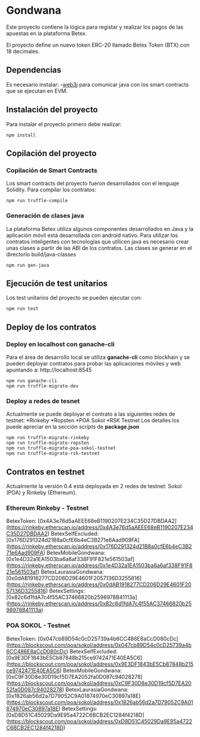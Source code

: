 # Gondwana
Este proyecto contiene la lógica para registar y realizar los pagos de las apuestas en la plataforma Betex. 

El proyecto define un nuevo token ERC-20 llamado Betex Token (BTX) con 18 decimales.

## Dependencias
Es necesario instalar: 
-[web3j](https://web3j.io/) para comunicar java con los smart contracts que se ejecutan en EVM.


## Instalación del proyecto
Para instalar el proyecto primero debe realizar: 
```
npm install
```

## Copilación del proyecto
### Copilación de Smart Contracts
Los smart contracts del proyecto fueron desarrollados con el lenguaje Solidity.
Para compilar los contratos: 
```
npm run truffle-compile
```

### Generación de clases java
La plataforma Betex utiliza algunos componentes desarrollados en Java y la aplicación móvil 
está desarrollada con android nativo. Para utilizar los contratos inteligentes con tecnologías que utilicen java es necesario crear unas clases a partir de las ABI de los contratos.
Las clases se generar en el directorio build/java-classes

```
npm run gen-java
```
## Ejecución de test unitarios
Los test unitarios del proyecto se pueden ejecutar con: 
```
npm run test
```
## Deploy de los contratos
### Deploy en localhost con ganache-cli
Para el área de desarrollo local se utiliza **ganache-cli** como blockhain y se pueden deployar
contratos para probar las aplicaciones móviles y web apuntando a: http://localhost:8545
```
npm run ganache-cli
npm run truffle-migrate-dev
```

### Deploy a redes de tesnet
Actualmente se puede deployar el contrato a las siguientes redes de testnet:
*Rinkeby
*Ropsten
*POA Sokol
*RSK Testnet
Los detalles los puede apreciar en la sección *scripts* de **package.json**
```
npm run truffle-migrate-rinkeby
npm run truffle-migrate-ropsten
npm run truffle-migrate-poa-sokol-testnet
npm run truffle-migrate-rsk-testnet
```
## Contratos en testnet
Actualmente la versión 0.4 está deployada en 2 redes de testnet: Sokol (POA) y Rinkeby (Ethereum).

### Ethereum Rinkeby - Testnet
BetexToken: [0x4A3e76d5aAEEE68eB1190207E234C35D27DBDAA2] (https://rinkeby.etherscan.io/address/0x4A3e76d5aAEEE68eB1190207E234C35D27DBDAA2)
BetexSelfExcluded: [0x176D291324d21B8a0cfE6b4eC3B271e6Aad909FA] (https://rinkeby.etherscan.io/address/0x176D291324d21B8a0cfE6b4eC3B271e6Aad909FA)
BetexMobileGondwana: [0x1e4D32a1EA1503ba6a6af338F91F821e561503af] (https://rinkeby.etherscan.io/address/0x1e4D32a1EA1503ba6a6af338F91F821e561503af)
BetexLaurasiaGondwana: [0x0dAB1918277CD206D29E4601F2057136D3255816] (https://rinkeby.etherscan.io/address/0x0dAB1918277CD206D29E4601F2057136D3255816)
BetexSettings: [0x82c6d1fdA7c4f55AC37466820b2598978B41113a] (https://rinkeby.etherscan.io/address/0x82c6d1fdA7c4f55AC37466820b2598978B41113a)

### POA SOKOL - Testnet
BetexToken: [0x047cb89D54c0cD25739a4b6CC486E8aCcD080cDc] (https://blockscout.com/poa/sokol/address/0x047cb89D54c0cD25739a4b6CC486E8aCcD080cDc)
BetexSelfExcluded: [0x9E3DF1843bE5Cb87848b215ce9742471E40EA5C6] (https://blockscout.com/poa/sokol/address/0x9E3DF1843bE5Cb87848b215ce9742471E40EA5C6)
BetexMobileGondwana: [0xC9F30D8e30D19cf5D7EA2052fa0D087c94028278] (https://blockscout.com/poa/sokol/address/0xC9F30D8e30D19cf5D7EA2052fa0D087c94028278)
BetexLaurasiaGondwana: [0x1826ab56d2a7D79052C9A01874970eC30897a18E] (https://blockscout.com/poa/sokol/address/0x1826ab56d2a7D79052C9A01874970eC30897a18E)
BetexSettings: [0xD8D51C45029Da9E95a4722C6BCB2EC1284f4218D] (https://blockscout.com/poa/sokol/address/0xD8D51C45029Da9E95a4722C6BCB2EC1284f4218D)
